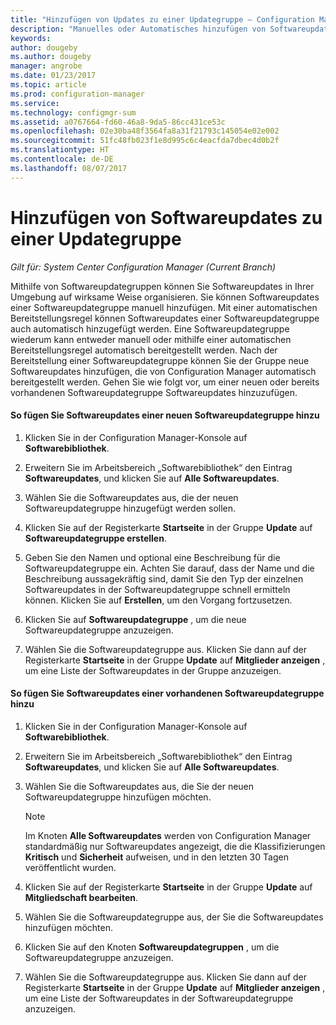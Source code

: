 ```yaml
---
title: "Hinzufügen von Updates zu einer Updategruppe – Configuration Manager | Microsoft-Dokumentation"
description: "Manuelles oder Automatisches hinzufügen von Softwareupdates zu einer Softwareupdategruppe in Ihrer Umgebung."
keywords: 
author: dougeby
ms.author: dougeby
manager: angrobe
ms.date: 01/23/2017
ms.topic: article
ms.prod: configuration-manager
ms.service: 
ms.technology: configmgr-sum
ms.assetid: a0767664-fd60-46a8-9da5-86cc431ce53c
ms.openlocfilehash: 02e30ba48f3564fa8a31f21793c145054e02e002
ms.sourcegitcommit: 51fc48fb023f1e8d995c6c4eacfda7dbec4d0b2f
ms.translationtype: HT
ms.contentlocale: de-DE
ms.lasthandoff: 08/07/2017
---
```

# <a name="add-software-updates-to-an-update-group"></a>Hinzufügen von Softwareupdates zu einer Updategruppe  

*Gilt für: System Center Configuration Manager (Current Branch)*

 Mithilfe von Softwareupdategruppen können Sie Softwareupdates in Ihrer Umgebung auf wirksame Weise organisieren. Sie können Softwareupdates einer Softwareupdategruppe manuell hinzufügen. Mit einer automatischen Bereitstellungsregel können Softwareupdates einer Softwareupdategruppe auch automatisch hinzugefügt werden. Eine Softwareupdategruppe wiederum kann entweder manuell oder mithilfe einer automatischen Bereitstellungsregel automatisch bereitgestellt werden. Nach der Bereitstellung einer Softwareupdategruppe können Sie der Gruppe neue Softwareupdates hinzufügen, die von Configuration Manager automatisch bereitgestellt werden. Gehen Sie wie folgt vor, um einer neuen oder bereits vorhandenen Softwareupdategruppe Softwareupdates hinzuzufügen.  

#### <a name="to-add-software-updates-to-a-new-software-update-group"></a>So fügen Sie Softwareupdates einer neuen Softwareupdategruppe hinzu  

1.  Klicken Sie in der Configuration Manager-Konsole auf **Softwarebibliothek**.  

2.  Erweitern Sie im Arbeitsbereich „Softwarebibliothek“ den Eintrag **Softwareupdates**, und klicken Sie auf **Alle Softwareupdates**.  

3.  Wählen Sie die Softwareupdates aus, die der neuen Softwareupdategruppe hinzugefügt werden sollen.  

4.  Klicken Sie auf der Registerkarte **Startseite** in der Gruppe **Update** auf **Softwareupdategruppe erstellen**.  

5.  Geben Sie den Namen und optional eine Beschreibung für die Softwareupdategruppe ein. Achten Sie darauf, dass der Name und die Beschreibung aussagekräftig sind, damit Sie den Typ der einzelnen Softwareupdates in der Softwareupdategruppe schnell ermitteln können. Klicken Sie auf **Erstellen**, um den Vorgang fortzusetzen.  

6.  Klicken Sie auf **Softwareupdategruppe** , um die neue Softwareupdategruppe anzuzeigen.  

7.  Wählen Sie die Softwareupdategruppe aus. Klicken Sie dann auf der Registerkarte **Startseite** in der Gruppe **Update** auf **Mitglieder anzeigen** , um eine Liste der Softwareupdates in der Gruppe anzuzeigen.  

#### <a name="to-add-software-updates-to-an-existing-software-update-group"></a>So fügen Sie Softwareupdates einer vorhandenen Softwareupdategruppe hinzu  

1.  Klicken Sie in der Configuration Manager-Konsole auf **Softwarebibliothek**.  

2.  Erweitern Sie im Arbeitsbereich „Softwarebibliothek“ den Eintrag **Softwareupdates**, und klicken Sie auf **Alle Softwareupdates**.  

3.  Wählen Sie die Softwareupdates aus, die Sie der neuen Softwareupdategruppe hinzufügen möchten.  

    > [!NOTE]  
    >  Im Knoten **Alle Softwareupdates** werden von Configuration Manager standardmäßig nur Softwareupdates angezeigt, die die Klassifizierungen **Kritisch** und **Sicherheit** aufweisen, und in den letzten 30 Tagen veröffentlicht wurden.  

4.  Klicken Sie auf der Registerkarte **Startseite** in der Gruppe **Update** auf **Mitgliedschaft bearbeiten**.  

5.  Wählen Sie die Softwareupdategruppe aus, der Sie die Softwareupdates hinzufügen möchten.  

6.  Klicken Sie auf den Knoten **Softwareupdategruppen** , um die Softwareupdategruppe anzuzeigen.  

7.  Wählen Sie die Softwareupdategruppe aus. Klicken Sie dann auf der Registerkarte **Startseite** in der Gruppe **Update** auf **Mitglieder anzeigen** , um eine Liste der Softwareupdates in der Softwareupdategruppe anzuzeigen.  
